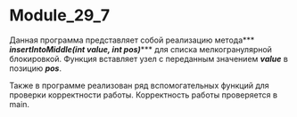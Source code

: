 # Module_29_7

Данная программа представляет собой реализацию метода*** ***insertIntoMiddle(int value, int pos)****** для списка мелкогранулярной блокировкой. Функция вставляет узел с переданным значением ***value*** в позицию ***pos***.

Также в программе реализован ряд вспомогательных функций для проверки корректности работы. Корректность работы проверяется в main.